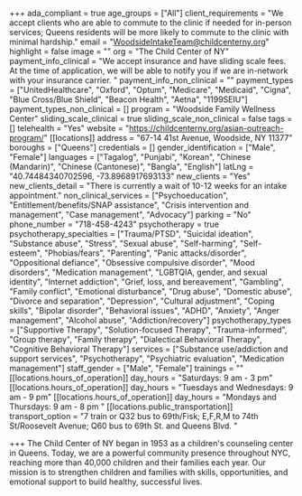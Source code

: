 +++
ada_compliant = true
age_groups = ["All"]
client_requirements = "We accept clients who are able to commute to the clinic if needed for in-person services; Queens residents will be more likely to commute to the clinic with minimal hardship."
email = "WoodsideIntakeTeam@childcenterny.org"
highlight = false
image = ""
org = "The Child Center of NY"
payment_info_clinical = "We accept insurance and have sliding scale fees. At the time of application, we will be able to notify you if we are in-network with your insurance carrier.  "
payment_info_non_clinical = ""
payment_types = ["UnitedHealthcare", "Oxford", "Optum", "Medicare", "Medicaid", "Cigna", "Blue Cross/Blue Shield", "Beacon Health", "Aetna", "1199SEIU"]
payment_types_non_clinical = []
program = "Woodside Family Wellness Center"
sliding_scale_clinical = true
sliding_scale_non_clinical = false
tags = []
telehealth = "Yes"
website = "https://childcenterny.org/asian-outreach-program/"
[[locations]]
address = "67-14 41st Avenue, Woodside, NY 11377"
boroughs = ["Queens"]
credentials = []
gender_identification = ["Male", "Female"]
languages = ["Tagalog", "Punjabi", "Korean", "Chinese (Mandarin)", "Chinese (Cantonese)", "Bangla", "English"]
latLng = "40.74484340702596, -73.8968917693133"
new_clients = "Yes"
new_clients_detail = "There is currently a wait of 10-12 weeks for an intake appointment."
non_clinical_services = ["Psychoeducation", "Entitlement/benefits/SNAP assistance", "Crisis intervention and management", "Case management", "Advocacy"]
parking = "No"
phone_number = "718-458-4243"
psychotherapy = true
psychotherapy_specialties = ["Trauma/PTSD", "Suicidal ideation", "Substance abuse", "Stress", "Sexual abuse", "Self-harming", "Self-esteem", "Phobias/fears", "Parenting", "Panic attacks/disorder", "Oppositional defiance", "Obsessive compulsive disorder", "Mood disorders", "Medication management", "LGBTQIA, gender, and sexual identity", "Internet addiction", "Grief, loss, and bereavement", "Gambling", "Family conflict", "Emotional disturbance", "Drug abuse", "Domestic abuse", "Divorce and separation", "Depression", "Cultural adjustment", "Coping skills", "Bipolar disorder", "Behavioral issues", "ADHD", "Anxiety", "Anger management", "Alcohol abuse", "Addiction/recovery"]
psychotherapy_types = ["Supportive Therapy", "Solution-focused Therapy", "Trauma-informed", "Group therapy", "Family therapy", "Dialectical Behavioral Therapy", "Cognitive Behavioral Therapy"]
services = ["Substance use/addiction and support services", "Psychotherapy", "Psychiatric evaluation", "Medication management"]
staff_gender = ["Male", "Female"]
trainings = ""
[[locations.hours_of_operation]]
day_hours = "Saturdays: 9 am - 3 pm"
[[locations.hours_of_operation]]
day_hours = "Tuesdays and Wednesdays: 9 am - 9 pm"
[[locations.hours_of_operation]]
day_hours = "Mondays and Thursdays: 9 am - 8 pm "
[[locations.public_transportation]]
transport_option = "7 train or Q32 bus to 69th/Fisk; E,F,R,M to 74th St/Roosevelt Avenue; Q60 bus to 69th St. and Queens Blvd.  "

+++
The Child Center of NY began in 1953 as a children's counseling center in Queens. Today, we are a powerful community presence throughout NYC, reaching more than 40,000 children and their families each year. Our mission is to strengthen children and families with skills, opportunities, and emotional support to build healthy, successful lives.